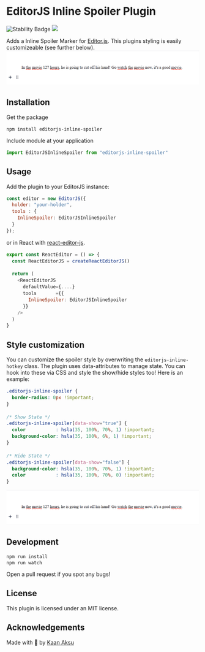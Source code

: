 # EditorJS Inline Spoiler Plugin

![Stability Badge](https://img.shields.io/badge/stability-stable-green.svg)
![](https://badgen.net/badge/Editor.js/v2.0/blue)

Adds a Inline Spoiler Marker for [Editor.js](https://editorjs.io). This plugins styling is easily customizeable (see further below).
![](assets/demo.gif)

## Installation

Get the package

```shell
npm install editorjs-inline-spoiler
```

Include module at your application

```javascript
import EditorJSInlineSpoiler from "editorjs-inline-spoiler"
```

## Usage
Add the plugin to your EditorJS instance:

```javascript
const editor = new EditorJS({
  holder: "your-holder",
  tools : {
    InlineSpoiler: EditorJSInlineSpoiler
  }
});
```

or in React with [react-editor-js](https://github.com/Jungwoo-An/react-editor-js).

```javascript
export const ReactEditor = () => {
  const ReactEditorJS = createReactEditorJS()

  return (
    <ReactEditorJS
      defaultValue={....}
      tools       ={{
        InlineSpoiler: EditorJSInlineSpoiler
      }}
    />
  )
}
```


## Style customization
You can customize the spoiler style by overwriting the `editorjs-inline-hotkey` class. The plugin uses data-attributes to manage state. You can hook into these via CSS and style the show/hide styles too! Here is an example:

```css
.editorjs-inline-spoiler {
  border-radius: 0px !important;
}

/* Show State */
.editorjs-inline-spoiler[data-show="true"] {
  color           : hsla(35, 100%, 70%, 1) !important;
  background-color: hsla(35, 100%, 6%, 1) !important;
}

/* Hide State */
.editorjs-inline-spoiler[data-show="false"] {
  background-color: hsla(35, 100%, 70%, 1) !important;
  color           : hsla(35, 100%, 70%, 0) !important;
}
```

![](assets/demo2.gif)

## Development

```shell
npm run install
npm run watch
```

Open a pull request if you spot any bugs!

## License

This plugin is licensed under an MIT license.

## Acknowledgements

Made with 💛 by [Kaan Aksu](https://github.com/Stuhl)